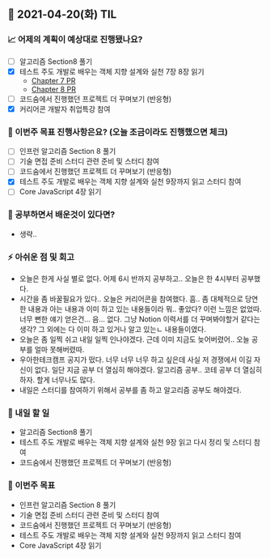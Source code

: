## 📆 2021-04-20(화) TIL

### 📈 어제의 계획이 예상대로 진행됐나요?
- [ ] 알고리즘 Section8 풀기
- [x] 테스트 주도 개발로 배우는 객체 지향 설계와 실천 7장 8장 읽기
  - [Chapter 7 PR](https://github.com/saseungmin/reading_books_record_repository/pull/62)
  - [Chapter 8 PR](https://github.com/saseungmin/reading_books_record_repository/pull/63)
- [ ] 코드숨에서 진행했던 프로젝트 더 꾸며보기 (반응형)
- [x] 커리어콘 개발자 취업특강 참여

### 🦄 이번주 목표 진행사항은요? (오늘 조금이라도 진행했으면 체크)
- [ ] 인프런 알고리즘 Section 8 풀기
- [ ] 기술 면접 준비 스터디 관련 준비 및 스터디 참여
- [ ] 코드숨에서 진행했던 프로젝트 더 꾸며보기 (반응형)
- [x] 테스트 주도 개발로 배우는 객체 지향 설계와 실천 9장까지 읽고 스터디 참여
- [ ] Core JavaScript 4장 읽기

### 🤔 공부하면서 배운것이 있다면?
- 생략..

### ⚡ 아쉬운 점 및 회고
- 오늘은 한게 사실 별로 없다. 어제 6시 반까지 공부하고.. 오늘은 한 4시부터 공부했다.
- 시간을 좀 바꿀필요가 있다.. 오늘은 커리어콘을 참여했다. 흠.. 좀 대체적으로 당연한 내용과 아는 내용과 이미 하고 있는 내용들이라 뭐.. 좋았다? 이런 느낌은 없었따. 너무 뻔한 얘기 얻은건... 음... 없다. 그냥 Notion 이력서를 더 꾸며봐야할거 같다는 생각? 그 외에는 다 이미 하고 있거나 알고 있는ㄴ 내용들이였다.
- 오늘은 좀 일찍 쉬고 내일 일찍 인나야겠다. 근데 이미 지금도 늦어버렸어.. 오늘 공부를 얼마 못해버렸따.
- 우아한테크캠프 공지가 떴다. 너무 너무 너무 하고 싶은데 사실 저 경쟁에서 이길 자신이 없다. 일단 지금 공부 더 열심히 해야겠다. 알고리즘 공부.. 코테 공부 더 열심히하자. 할게 너무나도 많다.
- 내일은 스터디를 참여하기 위해서 공부를 좀 하고 알고리즘 공부도 해야겠다.

### 🚀 내일 할 일
- 알고리즘 Section8 풀기
- 테스트 주도 개발로 배우는 객체 지향 설계와 실천 9장 읽고 다시 정리 및 스터디 참여
- 코드숨에서 진행했던 프로젝트 더 꾸며보기 (반응형)

### 🎯 이번주 목표
- 인프런 알고리즘 Section 8 풀기
- 기술 면접 준비 스터디 관련 준비 및 스터디 참여
- 코드숨에서 진행했던 프로젝트 더 꾸며보기 (반응형)
- 테스트 주도 개발로 배우는 객체 지향 설계와 실천 9장까지 읽고 스터디 참여
- Core JavaScript 4장 읽기
